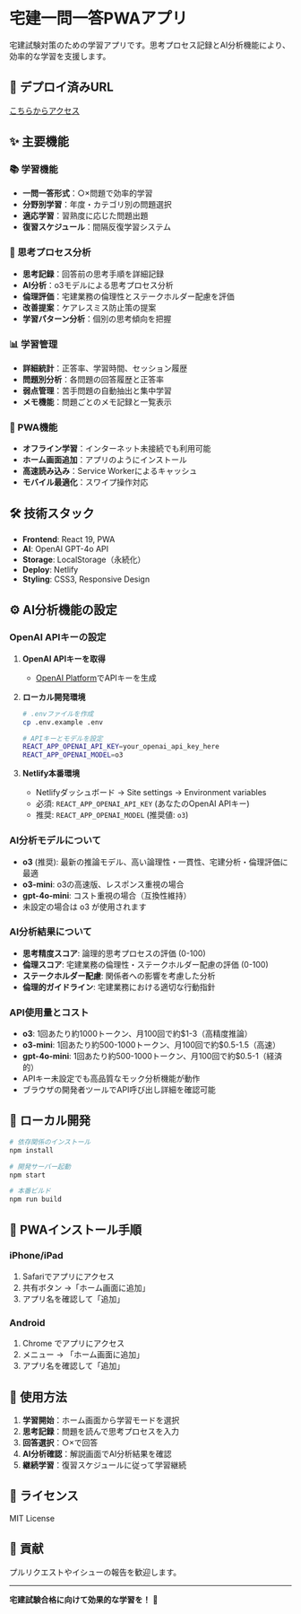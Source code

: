 # 宅建一問一答PWAアプリ

宅建試験対策のための学習アプリです。思考プロセス記録とAI分析機能により、効率的な学習を支援します。

## 🚀 デプロイ済みURL
[こちらからアクセス](https://takken-quiz-app.netlify.app)

## ✨ 主要機能

### 📚 学習機能
- **一問一答形式**：○×問題で効率的学習
- **分野別学習**：年度・カテゴリ別の問題選択
- **適応学習**：習熟度に応じた問題出題
- **復習スケジュール**：間隔反復学習システム

### 🧠 思考プロセス分析
- **思考記録**：回答前の思考手順を詳細記録
- **AI分析**：o3モデルによる思考プロセス分析
- **倫理評価**：宅建業務の倫理性とステークホルダー配慮を評価
- **改善提案**：ケアレスミス防止策の提案
- **学習パターン分析**：個別の思考傾向を把握

### 📊 学習管理
- **詳細統計**：正答率、学習時間、セッション履歴
- **問題別分析**：各問題の回答履歴と正答率
- **弱点管理**：苦手問題の自動抽出と集中学習
- **メモ機能**：問題ごとのメモ記録と一覧表示

### 📱 PWA機能
- **オフライン学習**：インターネット未接続でも利用可能
- **ホーム画面追加**：アプリのようにインストール
- **高速読み込み**：Service Workerによるキャッシュ
- **モバイル最適化**：スワイプ操作対応

## 🛠️ 技術スタック
- **Frontend**: React 19, PWA
- **AI**: OpenAI GPT-4o API
- **Storage**: LocalStorage（永続化）
- **Deploy**: Netlify
- **Styling**: CSS3, Responsive Design

## ⚙️ AI分析機能の設定

### OpenAI APIキーの設定

1. **OpenAI APIキーを取得**
   - [OpenAI Platform](https://platform.openai.com/api-keys)でAPIキーを生成

2. **ローカル開発環境**
   ```bash
   # .envファイルを作成
   cp .env.example .env
   
   # APIキーとモデルを設定
   REACT_APP_OPENAI_API_KEY=your_openai_api_key_here
   REACT_APP_OPENAI_MODEL=o3
   ```

3. **Netlify本番環境**
   - Netlifyダッシュボード → Site settings → Environment variables
   - 必須: `REACT_APP_OPENAI_API_KEY` (あなたのOpenAI APIキー)
   - 推奨: `REACT_APP_OPENAI_MODEL` (推奨値: `o3`)

### AI分析モデルについて
- **o3** (推奨): 最新の推論モデル、高い論理性・一貫性、宅建分析・倫理評価に最適
- **o3-mini**: o3の高速版、レスポンス重視の場合
- **gpt-4o-mini**: コスト重視の場合（互換性維持）
- 未設定の場合は o3 が使用されます

### AI分析結果について
- **思考精度スコア**: 論理的思考プロセスの評価 (0-100)
- **倫理スコア**: 宅建業務の倫理性・ステークホルダー配慮の評価 (0-100)
- **ステークホルダー配慮**: 関係者への影響を考慮した分析
- **倫理的ガイドライン**: 宅建業務における適切な行動指針

### API使用量とコスト
- **o3**: 1回あたり約1000トークン、月100回で約$1-3（高精度推論）
- **o3-mini**: 1回あたり約500-1000トークン、月100回で約$0.5-1.5（高速）
- **gpt-4o-mini**: 1回あたり約500-1000トークン、月100回で約$0.5-1（経済的）
- APIキー未設定でも高品質なモック分析機能が動作
- ブラウザの開発者ツールでAPI呼び出し詳細を確認可能

## 🚀 ローカル開発

```bash
# 依存関係のインストール
npm install

# 開発サーバー起動
npm start

# 本番ビルド
npm run build
```

## 📱 PWAインストール手順

### iPhone/iPad
1. Safariでアプリにアクセス
2. 共有ボタン →「ホーム画面に追加」
3. アプリ名を確認して「追加」

### Android
1. Chrome でアプリにアクセス
2. メニュー → 「ホーム画面に追加」
3. アプリ名を確認して「追加」

## 🎯 使用方法

1. **学習開始**：ホーム画面から学習モードを選択
2. **思考記録**：問題を読んで思考プロセスを入力
3. **回答選択**：○×で回答
4. **AI分析確認**：解説画面でAI分析結果を確認
5. **継続学習**：復習スケジュールに従って学習継続

## 📄 ライセンス
MIT License

## 🤝 貢献
プルリクエストやイシューの報告を歓迎します。

---

**宅建試験合格に向けて効果的な学習を！** 🎉
